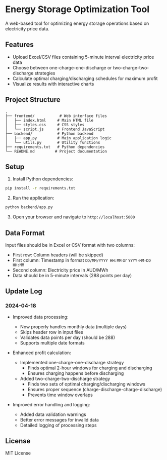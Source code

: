 # Energy Storage Optimization Tool

A web-based tool for optimizing energy storage operations based on electricity price data.

## Features

- Upload Excel/CSV files containing 5-minute interval electricity price data
- Choose between one-charge-one-discharge or two-charge-two-discharge strategies
- Calculate optimal charging/discharging schedules for maximum profit
- Visualize results with interactive charts

## Project Structure

```
.
├── frontend/           # Web interface files
│   ├── index.html     # Main HTML file
│   ├── styles.css     # CSS styles
│   └── script.js      # Frontend JavaScript
├── backend/           # Python backend
│   ├── app.py         # Main application logic
│   └── utils.py       # Utility functions
├── requirements.txt   # Python dependencies
└── README.md         # Project documentation
```

## Setup

1. Install Python dependencies:
```bash
pip install -r requirements.txt
```

2. Run the application:
```bash
python backend/app.py
```

3. Open your browser and navigate to `http://localhost:5000`

## Data Format

Input files should be in Excel or CSV format with two columns:
- First row: Column headers (will be skipped)
- First column: Timestamp in format `DD/MM/YYYY HH:MM` or `YYYY-MM-DD HH:MM`
- Second column: Electricity price in AUD/MWh
- Data should be in 5-minute intervals (288 points per day)

## Update Log

### 2024-04-18
- Improved data processing:
  - Now properly handles monthly data (multiple days)
  - Skips header row in input files
  - Validates data points per day (should be 288)
  - Supports multiple date formats

- Enhanced profit calculation:
  - Implemented one-charge-one-discharge strategy
    - Finds optimal 2-hour windows for charging and discharging
    - Ensures charging happens before discharging
  - Added two-charge-two-discharge strategy
    - Finds two sets of optimal charging/discharging windows
    - Ensures proper sequence (charge-discharge-charge-discharge)
    - Prevents time window overlaps

- Improved error handling and logging:
  - Added data validation warnings
  - Better error messages for invalid data
  - Detailed logging of processing steps

## License

MIT License 